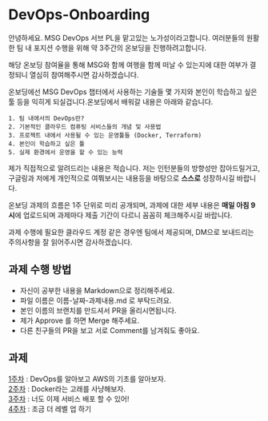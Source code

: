 # DevOps-Onboarding
안녕하세요. MSG DevOps 서브 PL을 맡고있는 노가성이라고합니다. 여러분들의 원활한 팀 내 포지션 수행을 위해 약 3주간의 온보딩을 진행하려고합니다. 

해당 온보딩 참여율을 통해 MSG와 함께 여행을 함께 떠날 수 있는지에 대한 여부가 결정되니 열심히 참여해주시면 감사하겠습니다. 

온보딩에선 MSG DevOps 챕터에서 사용하는 기술들 몇 가지와 본인이 학습하고 싶은 툴 등을 익히게 되실겁니다.온보딩에서 배워갈 내용은 아래와 같습니다.

```
1. 팀 내에서의 DevOps란?
2. 기본적인 클라우드 컴퓨팅 서비스들의 개념 및 사용법
3. 프로젝트 내에서 사용될 수 있는 운영툴들 (Docker, Terraform)
4. 본인이 학습하고 싶은 툴
5. 실제 환경에서 운영을 할 수 있는 능력
```

제가 직접적으로 알려드리는 내용은 적습니다. 저는 인턴분들의 방향성만 잡아드릴거고, 구글링과 저에게 개인적으로 여쭤보시는 내용등을 바탕으로 **스스로** 성장하시길 바랍니다.

온보딩 과제의 흐름은 1주 단위로 미리 공개되며, 과제에 대한 세부 내용은 **매일 아침 9시**에 업로드되며 과제마다 제출 기간이 다르니 꼼꼼히 체크해주시길 바랍니다.

과제 수행에 필요한 클라우드 계정 같은 경우엔 팀에서 제공되며, DM으로 보내드리는 주의사항을 잘 읽어주시면 감사하겠습니다.

## 과제 수행 방법
- 자신이 공부한 내용을 Markdown으로 정리해주세요.
- 파일 이름은 이름-날짜-과제내용.md 로 부탁드려요.
- 본인 이름의 브랜치를 만드셔서 PR을 올리시면됩니다. 
- 제가 Approve 를 하면 Merge 해주세요.
- 다른 친구들의 PR을 보고 서로 Comment를 남겨줘도 좋아요.

## 과제
<a href = "https://github.com/GSM-MSG/DevOps-Onboarding/tree/main/1%EC%A3%BC%EC%B0%A8">1주차</a> : DevOps를 알아보고 AWS의 기초를 알아보자.<br>
<a href = "https://github.com/GSM-MSG/DevOps-Onboarding/tree/main/2%EC%A3%BC%EC%B0%A8">2주차</a> : Docker라는 고래를 사냥해보자.<br>
<a href = "https://github.com/GSM-MSG/DevOps-Onboarding/tree/main/3%EC%A3%BC%EC%B0%A8">3주차</a> : 너도 이제 서비스 배포 할 수 있어!<br>
<a href = "https://github.com/GSM-MSG/DevOps-Onboarding/tree/main/3%EC%A3%BC%EC%B0%A8">4주차</a> : 조금 더 레벨 업 하기<br>
